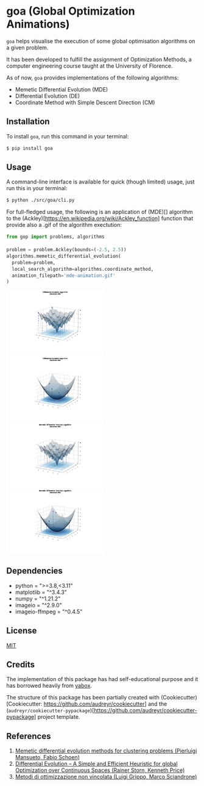 # goa (Global Optimization Animations)

`goa` helps visualise the execution of some global optimisation algorithms on a given problem.

It has been developed to fulfill the assignment of Optimization Methods, a computer engineering course taught at the University of Florence.

As of now, `goa` provides implementations of the following algorithms:
 - Memetic Differential Evolution (MDE)
 - Differential Evolution (DE)
 - Coordinate Method with Simple Descent Direction (CM)

## Installation
To install `goa`, run this command in your terminal:

```bash
$ pip install goa
```

## Usage

A command-line interface is available for quick (though limited) usage, just run this in your terminal:
```bash
$ python ./src/goa/cli.py
```
For full-fledged usage, the following is an application of (MDE)[] algorithm to the (Ackley)[https://en.wikipedia.org/wiki/Ackley_function] function that provide also a .gif of the algorithm exectution:

```python
from gop import problems, algorithms

problem = problem.Ackley(bounds=(-2.5, 2.5))
algorithms.memetic_differential_evolution(
  problem=problem,
  local_search_algorithm=algorithms.coordinate_method,
  animation_filepath='mde-animation.gif'
)
```
<img src="docs/media/01-DE.gif" width="256"/><img src="docs/media/02-DE.gif" width="256"/>  
<img src="docs/media/01-MDE.gif" width="256"/><img src="docs/media/02-MDE.gif" width="256"/>

## Dependencies
 - python = ">=3.8,<3.11"
 - matplotlib = "^3.4.3"
 - numpy = "^1.21.2"
 - imageio = "^2.9.0"
 - imageio-ffmpeg = "^0.4.5"



## License
[MIT](https://choosealicense.com/licenses/mit/)

## Credits
The implementation of this package has had self-educational purpose and it has borrowed heavily from [yabox](https://github.com/pablormier/yabox).

The structure of this package has been partially created with (Cookiecutter)[Cookiecutter: https://github.com/audreyr/cookiecutter] and the (`audreyr/cookiecutter-pypackage`)[https://github.com/audreyr/cookiecutter-pypackage] project template.

## References
1. [Memetic differential evolution methods for clustering problems (Pierluigi Mansueto, Fabio Schoen)](https://www.sciencedirect.com/science/article/pii/S0031320321000364)
2. [Differential Evolution – A Simple and Efficient Heuristic for global Optimization over Continuous Spaces (Rainer Storn, Kenneth Price)](https://link.springer.com/article/10.1023/a:1008202821328)
3. [Metodi di ottimizzazione non vincolata (Luigi Grippo, Marco Sciandrone)](https://books.google.it/books?hl=en&lr=&id=wXyLzZahvmsC&oi=fnd&pg=PR3&dq=Metodi+di+ottimizzazione+non+vincolata&ots=p8vf3Hs9uT&sig=E5SS2SaeWCWt-ypCTImix0WV-Y4&redir_esc=y#v=onepage&q=Metodi%20di%20ottimizzazione%20non%20vincolata&f=false)
